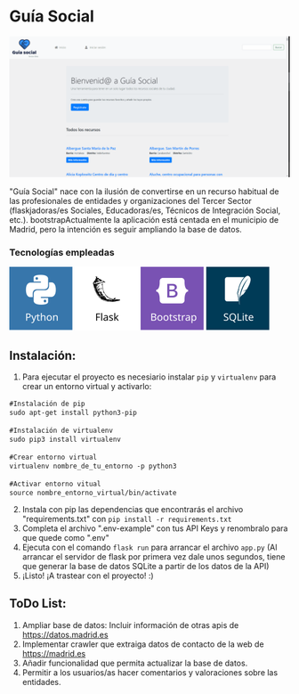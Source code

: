 # Guía Social

![](demo/demo-guia-social.gif)

"Guía Social" nace con la ilusión de convertirse en un recurso habitual de las profesionales de entidades y organizaciones del Tercer Sector (flaskjadoras/es Sociales, Educadoras/es, Técnicos de Integración Social, etc.).
bootstrapActualmente la aplicación está centada en el municipio de Madrid, pero la intención es seguir ampliando la base de datos.

### Tecnologías empleadas
![Python](https://github.com/fjavierlh/fjavierlh/blob/master/img/python.svg) ![Flask](https://github.com/fjavierlh/fjavierlh/blob/master/img/flask.svg) ![Bootstrap](https://github.com/fjavierlh/fjavierlh/blob/master/img/bootstrap.svg) ![SQLite](https://github.com/fjavierlh/fjavierlh/blob/master/img/sqlite.svg)

## Instalación:
1. Para ejecutar el proyecto es necesiario instalar ``pip`` y ``virtualenv`` para crear un entorno virtual y activarlo:
```
#Instalación de pip
sudo apt-get install python3-pip

#Instalación de virtualenv
sudo pip3 install virtualenv

#Crear entorno virtual
virtualenv nombre_de_tu_entorno -p python3

#Activar entorno vitual
source nombre_entorno_virtual/bin/activate
```
2. Instala con pip las dependencias que encontrarás el archivo "requirements.txt" con ``pip install -r requirements.txt``
3. Completa el archivo ".env-example" con tus API Keys y renombralo para que quede como ".env"
4. Ejecuta con el comando ``flask run`` para arrancar el archivo ```app.py``` (Al arrancar el servidor de flask por primera vez dale unos segundos, tiene que generar la base de datos SQLite a partir de los datos de la API)
5. ¡Listo! ¡A trastear con el proyecto! :)


## ToDo List:
1. Ampliar base de datos: Incluir información de otras apis de https://datos.madrid.es
2. Implementar crawler que extraiga datos de contacto de la web de https://madrid.es
3. Añadir funcionalidad que permita actualizar la base de datos.
4. Permitir a los usuarios/as hacer comentarios y valoraciones sobre las entidades.

